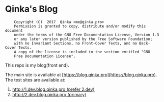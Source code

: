 Qinka's Blog
===

        Copyright (C)  2017  Qinka <me@qinka.pro>
        Permission is granted to copy, distribute and/or modify this document
        under the terms of the GNU Free Documentation License, Version 1.3
        or any later version published by the Free Software Foundation;
        with no Invariant Sections, no Front-Cover Texts, and no Back-Cover Texts.
        A copy of the license is included in the section entitled "GNU
        Free Documentation License".

This repo is my blog(front end).

The main site is available at [https://blog.qinka.pro](https://blog.qinka.pro).
The test sites are available at:

  1. [http://1.dev.blog.qinka.pro (prefer 2.dev)](http://1.dev.blog.qinka.pro)
  1. [http://2.dev.blog.qinka.pro (primary)](http://2.dev.blog.qinka.pro)
